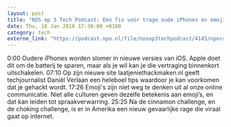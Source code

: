 ```yaml
---
layout: post
title: "NOS op 3 Tech Podcast: Een fix voor trage oude iPhones en emoji-spraakverwarring"
date: Thu, 18 Jan 2018 17:30:00 +0100
category: tech
externe_link: "https://podcast.npo.nl/file/nosop3techpodcast/4145/nporadio1_nosop3techpodcast_20180118_nos-op-3-tech-podcast-een-fix-voor-trage-oude-iphones-en-emoji-spraakverwarring.mp3"
---
```


0:00 Oudere iPhones worden slomer in nieuwe versies van iOS. Apple doet dit om de batterij te sparen, maar als je wil kan je die vertraging binnenkort uitschakelen.
07:10 Op zijn nieuwe site laatjeniethackmaken.nl geeft techjournalist Daniël Verlaan een heleboel tips waardoor je kan voorkomen dat je gehackt wordt.
17:26 Emoji's zijn niet weg te denken uit al onze online communicatie. Niet alle culturen geven dezelfe betekenis aan emoji’s, en dat kan leiden tot spraakverwarring.
25:25 Na de cinnamon challenge, en de choking challenge, is er in Amerika een nieuw gevaarlijke rage die viraal gaat op internet.<img src="http://feeds.feedburner.com/~r/nosop3-tech-podcast/~4/dNJDLwfi-EU" height="1" width="1" alt=""/>

